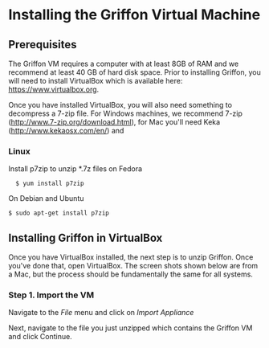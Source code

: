 # Installing the Griffon Virtual Machine

## Prerequisites
The Griffon VM requires a computer with at least 8GB of RAM and we recommend at least 40 GB of hard disk space.  Prior to installing Griffon, you will need to install VirtualBox which is available here: https://www.virtualbox.org.

Once you have installed VirtualBox, you will also need something to decompress a 7-zip file.  For Windows machines, we recommend 7-zip (http://www.7-zip.org/download.html), for Mac you'll need Keka (http://www.kekaosx.com/en/) and 

### Linux 
Install p7zip to unzip *.7z files on Fedora
```  
  $ yum install p7zip
```
On Debian and Ubuntu
```
$ sudo apt-get install p7zip
```

## Installing Griffon in VirtualBox
Once you have VirtualBox installed, the next step is to unzip Griffon.  Once you've done that, open VirtualBox.  The screen shots shown below are from a Mac, but the process should be fundamentally the same for all systems.

### Step 1.  Import the VM
Navigate to the *File* menu and click on *Import Appliance*


Next, navigate to the file you just unzipped which contains the Griffon VM and click Continue.

